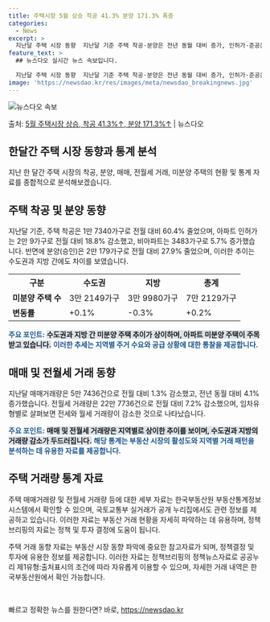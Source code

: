 ```yaml
---
title: 주택시장 5월 상승 착공 41.3% 분양 171.3% 폭증
categories:
  - News
excerpt: >
  지난달 주택 시장 동향  지난달 기준 주택 착공·분양은 전년 동월 대비 증가, 인허가·준공은 전년 동월 대비…
feature_text: >
  ## 뉴스다오 실시간 뉴스 속보입니다.

  지난달 주택 시장 동향  지난달 기준 주택 착공·분양은 전년 동월 대비 증가, 인허가·준공은 전년 동월 대비…
image: 'https://newsdao.kr/res/images/meta/newsdao_breakingnews.jpg'
---
```


![뉴스다오 속보](https://newsdao.kr/res/images/meta/newsdao_breakingnews.jpg)

<p>출처: <a href="https://newsdao.kr/4506" rel="dofollow">5월 주택시장 상승, 착공 41.3%↑, 분양 171.3%↑</a> | 뉴스다오</p>

<h2 data-ke-size="size26">한달간 주택 시장 동향과 통계 분석</h2>
<p data-ke-size="size16">지난 한 달간 주택 시장의 착공, 분양, 매매, 전월세 거래, 미분양 주택의 현황 및 통계 자료를 종합적으로 분석해보겠습니다.</p>

<h2 data-ke-size="size24">주택 착공 및 분양 동향</h2>
<p data-ke-size="size16">지난달 기준, 주택 착공은 1만 7340가구로 전월 대비 60.4% 줄었으며, 아파트 인허가는 2만 9가구로 전월 대비 18.8% 감소했고, 비아파트는 3483가구로 5.7% 증가했습니다. 반면에 분양(승인)은 2만 179가구로 전월 대비 27.9% 줄었으며, 이러한 추이는 수도권과 지방 간에도 차이를 보였습니다.</p>

<table>
<tr>
<th>구분</th>
<th>수도권</th>
<th>지방</th>
<th>총계</th>
</tr>
<tr>
<td><b>미분양 주택 수</b></td>
<td>3만 2149가구</td>
<td>3만 9980가구</td>
<td>7만 2129가구</td>
</tr>
<tr>
<td><b>변동률</b></td>
<td>+0.1%</td>
<td>-0.3%</td>
<td>+0.2%</td>
</tr>
</table>

<b><span style="color: #1a5490;">주요 포인트:</span></b>
<b><span style="background-color: #21538527;">수도권과 지방 간 미분양 주택 추이가 상이하며, 아파트 미분양 주택이 주목받고 있습니다.</span></b>
<b><span style="color: #1a5490;">이러한 추세는 지역별 주거 수요와 공급 상황에 대한 통찰을 제공합니다.</span></b>

<h2 data-ke-size="size24">매매 및 전월세 거래 동향</h2>
<p data-ke-size="size16">지난달 매매거래량은 5만 7436건으로 전월 대비 1.3% 감소했고, 전년 동월 대비 4.1% 증가했습니다. 전월세 거래량은 22만 7736건으로 전월 대비 7.2% 감소했으며, 임차유형별로 살펴보면 전세와 월세 거래량이 감소한 것으로 나타났습니다.</p>

<b><span style="color: #1a5490;">주요 포인트:</span></b>
<b><span style="background-color: #21538527;">매매 및 전월세 거래량은 지역별로 상이한 추이를 보이며, 수도권과 지방의 거래량 감소가 두드러집니다.</span></b>
<b><span style="color: #1a5490;">해당 통계는 부동산 시장의 활성도와 지역별 거래 패턴을 분석하는 데 유용한 자료를 제공합니다.</span></b>

<h2 data-ke-size="size24">주택 거래량 통계 자료</h2>
<p data-ke-size="size16">주택 매매거래량 및 전월세 거래량 등에 대한 세부 자료는 한국부동산원 부동산통계정보시스템에서 확인할 수 있으며, 국토교통부 실거래가 공개 누리집에서도 관련 정보를 제공하고 있습니다. 이러한 자료는 부동산 거래 현황을 자세히 파악하는 데 유용하며, 정책브리핑의 자료는 정책 및 투자 결정에 도움이 됩니다.</p>

<p data-ke-size="size16">주택 거래 동향 자료는 부동산 시장 동향 파악에 중요한 참고자료가 되며, 정책결정 및 투자에 유용한 정보를 제공합니다. 이러한 자료는 정책브리핑의 정책뉴스자료로 공공누리 제1유형:출처표시의 조건에 따라 자유롭게 이용할 수 있으며, 자세한 거래 내역은 한국부동산원에서 확인 가능합니다.</p>

<p data-ke-size="size16">&nbsp;</p> 

빠르고 정확한 뉴스를 원한다면? 바로, <a href="https://newsdao.kr" rel="dofollow">https://newsdao.kr</a>


    
